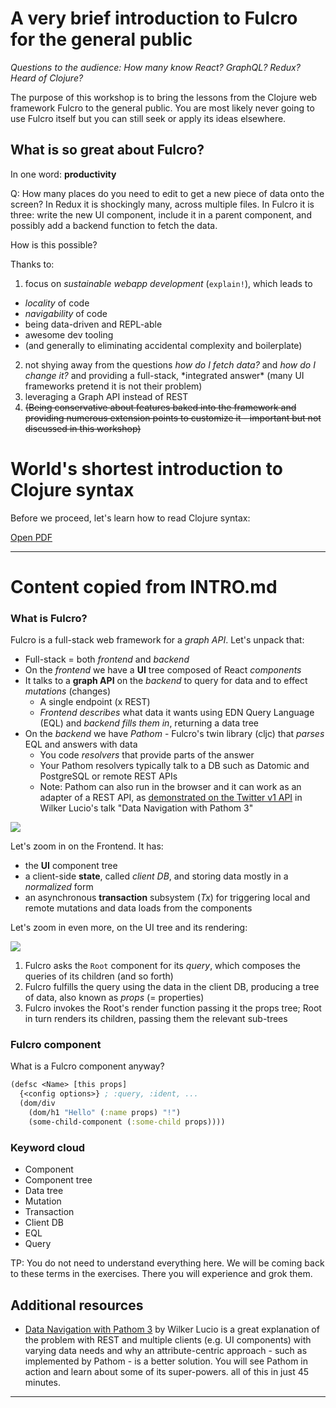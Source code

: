 # A very brief introduction to Fulcro for the general public

_Questions to the audience: How many know React? GraphQL? Redux? Heard of Clojure?_

The purpose of this workshop is to bring the lessons from the Clojure web framework Fulcro to the general public. You are most likely never going to use Fulcro itself but you can still seek or apply its ideas elsewhere.

## What is so great about Fulcro?

In one word: **productivity**

Q: How many places do you need to edit to get a new piece of data onto the screen? In Redux it is shockingly many, across multiple files. In Fulcro it is three: write the new UI component, include it in a parent component, and possibly add a backend function to fetch the data.

How is this possible?

Thanks to:

1. focus on _sustainable webapp development_ (`explain!`), which leads to 
  * _locality_ of code 
  * _navigability_ of code
  * being data-driven and REPL-able
  * awesome dev tooling
  * (and generally to eliminating accidental complexity and boilerplate)
2. not shying away from the questions _how do I fetch data?_ and _how do I change it?_ and providing a full-stack, \*integrated answer\* (many UI frameworks pretend it is not their problem)
3. leveraging a Graph API instead of REST
4. <del>(Being conservative about features baked into the framework and providing numerous extension points to customize it - important but not discussed in this workshop)</del>

# World's shortest introduction to Clojure syntax

Before we proceed, let's learn how to read Clojure syntax:

[Open PDF](./Clojure-syntax-intro-slides.pdf)

----

# Content copied from INTRO.md

### What is Fulcro?

Fulcro is a full-stack web framework for a _graph API_. Let's unpack that:

* Full-stack = both _frontend_ and _backend_
* On the _frontend_ we have a **UI** tree composed of React _components_
* It talks to a **graph API** on the _backend_ to query for data and to effect _mutations_ (changes)
  * A single endpoint (x REST)
  * _Frontend describes_ what data it wants using EDN Query Language (EQL) and _backend fills them in_, returning a data tree
* On the _backend_ we have _Pathom_ - Fulcro's twin library (cljc) that _parses_ EQL and answers with data
  * You code _resolvers_ that provide parts of the answer
  * Your Pathom resolvers typically talk to a DB such as Datomic and PostgreSQL or remote REST APIs
  * Note: Pathom can also run in the browser and it can work as an adapter of a REST API, as [demonstrated on the Twitter v1 API](https://youtu.be/YaHiff2vZ_o?t=1210) in Wilker Lucio's talk "Data Navigation with Pathom 3"

![](./images/fulcro-system-view.svg)

Let's zoom in on the Frontend. It has:

* the **UI** component tree
* a client-side **state**, called _client DB_, and storing data mostly in a _normalized_ form
* an asynchronous **transaction** subsystem (_Tx_) for triggering local and remote mutations and data loads from the components

Let's zoom in even more, on the UI tree and its rendering:

![](./images/fulcro-ui-query-data.svg)

1. Fulcro asks the `Root` component for its _query_, which composes the queries of its children (and so forth)
2. Fulcro fulfills the query using the data in the client DB, producing a tree of data, also known as _props_ (= properties)
3. Fulcro invokes the Root's render function passing it the props tree; Root in turn renders its children, passing them the relevant sub-trees

### Fulcro component

What is a Fulcro component anyway?

```clojure
(defsc <Name> [this props]
  {<config options>} ; :query, :ident, ...
  (dom/div 
    (dom/h1 "Hello" (:name props) "!")
    (some-child-component (:some-child props))))
```

### Keyword cloud

* Component
* Component tree
* Data tree
* Mutation
* Transaction
* Client DB
* EQL
* Query

TP: You do not need to understand everything here. We will be coming back to these terms in the exercises. There you will experience and grok them.

## Additional resources

* [Data Navigation with Pathom 3](https://www.youtube.com/watch?v=YaHiff2vZ_o) by Wilker Lucio is a great explanation of the problem with REST and multiple clients (e.g. UI components) with varying data needs and why an attribute-centric approach - such as implemented by Pathom - is a better solution. You will see Pathom in action and learn about some of its super-powers. all of this in just 45 minutes.

----
